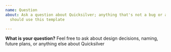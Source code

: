```yaml
---
name: Question
about: Ask a question about Quicksilver; anything that's not a bug or a feature request
  should use this template

---
```


**What is your question?**
 Feel free to ask about design decisions, naming, future plans, or anything else about Quicksilver
